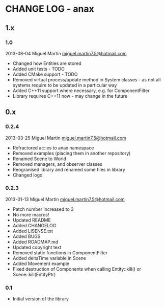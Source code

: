 # CHANGE LOG - anax

## 1.x

### 1.0
2013-08-04 Miguel Martin <miguel.martin7.5@hotmail.com>

- Changed how Entities are stored
- Added unit tests - TODO
- Added CMake support - TODO
- Removed virtual process/update method in System classes - as not all systems require to be updated in a particular way
- Added C++11 support where necessary, e.g. for ComponentFilter
- Library requires C++11 now - may change in the future

## 0.x

### 0.2.4

2013-03-25 Miguel Martin <miguel.martin7.5@hotmail.com>

- Refractored ac::es to anax namespace
- Removed examples (placing them in another repository)
- Renamed Scene to World
- Removed managers, and observer classes
- Reogranised library and renamed some files in library
- Changed logo

### 0.2.3

2013-01-13 Miguel Martin <miguel.martin7.5@hotmail.com>

- Patch number increased to 3
- No more macros!
- Updated README
- Added CHANGELOG
- Added LISENSE.txt
- Added BUGS
- Added ROADMAP.md
- Updated copyright text
- Removed static functions in ComponentFilter
- Added deltaTime variable in Scene
- Added Movement example
- Fixed destruction of Components when calling Entity::kill() or Scene::kill(EntityPtr)

### 0.1 

- Initial version of the library